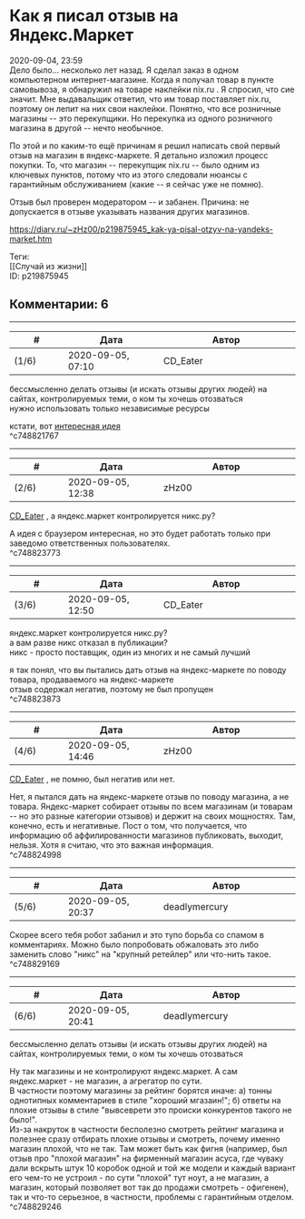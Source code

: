 Как я писал отзыв на Яндекс.Маркет
==================================

  
2020-09-04, 23:59  
 Дело было... несколько лет назад. Я сделал заказ в одном компьютерном интернет-магазине. Когда я получал товар в пункте самовывоза, я обнаружил на товаре наклейки nix.ru . Я спросил, что сие значит. Мне выдавальщик ответил, что им товар поставляет nix.ru, поэтому он лепит на них свои наклейки. Понятно, что все розничные магазины -- это перекупщики. Но перекупка из одного розничного магазина в другой -- нечто необычное.   
   
 По этой и по каким-то ещё причинам я решил написать свой первый отзыв на магазин в яндекс-маркете. Я детально изложил процесс покупки. То, что магазин -- перекупщик nix.ru -- было одним из ключевых пунктов, потому что из этого следовали нюансы с гарантийным обслуживанием (какие -- я сейчас уже не помню).   
   
 Отзыв был проверен модератором -- и забанен. Причина: не допускается в отзыве указывать названия других магазинов.   
  
<https://diary.ru/~zHz00/p219875945_kak-ya-pisal-otzyv-na-yandeks-market.htm>  
  
Теги:  
[[Случай из жизни]]  
ID: p219875945  


Комментарии: 6
--------------

  


---



|         #         |              Дата              |                     Автор                     |           ID           |
| --- | --- | --- | --- |
| (1/6) | 2020-09-05, 07:10 | CD\_Eater | c748821767 |

  
 бессмысленно делать отзывы (и искать отзывы других людей) на сайтах, контролируемых теми, о ком ты хочешь отозваться   
 нужно использовать только независимые ресурсы   
   
 кстати, вот  [интересная идея](https://cd-eater.diary.ru/p219856303.htm)    
 ^c748821767

---



|         #         |              Дата              |                     Автор                     |           ID           |
| --- | --- | --- | --- |
| (2/6) | 2020-09-05, 12:38 | zHz00 | c748823773 |

  
  [CD\_Eater](http://cd-eater.diary.ru "Записки ДискоЕда")  , а яндекс.маркет контролируется никс.ру?   
   
 А идея с браузером интересная, но это будет работать только при заведомо ответственных пользователях.   
 ^c748823773

---



|         #         |              Дата              |                     Автор                     |           ID           |
| --- | --- | --- | --- |
| (3/6) | 2020-09-05, 12:50 | CD\_Eater | c748823873 |

  
  яндекс.маркет контролируется никс.ру?    
 а вам разве никс отказал в публикации?   
 никс - просто поставщик, один из многих и не самый лучший   
   
 я так понял, что вы пытались дать отзыв на яндекс-маркете по поводу товара, продаваемого на яндекс-маркете   
 отзыв содержал негатив, поэтому не был пропущен   
 ^c748823873

---



|         #         |              Дата              |                     Автор                     |           ID           |
| --- | --- | --- | --- |
| (4/6) | 2020-09-05, 14:46 | zHz00 | c748824998 |

  
  [CD\_Eater](http://cd-eater.diary.ru "Записки ДискоЕда")  , не помню, был негатив или нет.   
   
 Нет, я пытался дать на яндекс-маркете отзыв по поводу магазина, а не товара. Яндекс-маркет собирает отзывы по всем магазинам (и товарам -- но это разные категории отзывов) и держит на своих мощностях. Там, конечно, есть и негативные. Пост о том, что получается, что информацию об аффилированности магазинов публиковать, выходит, нельзя. Хотя я считаю, что это важная информация.   
 ^c748824998

---



|         #         |              Дата              |                     Автор                     |           ID           |
| --- | --- | --- | --- |
| (5/6) | 2020-09-05, 20:37 | deadlymercury | c748829169 |

  
 Скорее всего тебя робот забанил и это тупо борьба со спамом в комментариях. Можно было попробовать обжаловать это либо заменить слово "никс" на "крупный ретейлер" или что-нить такое.   
 ^c748829169

---



|         #         |              Дата              |                     Автор                     |           ID           |
| --- | --- | --- | --- |
| (6/6) | 2020-09-05, 20:41 | deadlymercury | c748829246 |

  
  бессмысленно делать отзывы (и искать отзывы других людей) на сайтах, контролируемых теми, о ком ты хочешь отозваться   
    
 Ну так магазины и не контролируют яндекс.маркет. А сам яндекс.маркет - не магазин, а агрегатор по сути.   
 В частности поэтому магазины за рейтинг борятся иначе: а) тонны однотипных комментариев в стиле "хороший мгазаин!"; б) ответы на плохие отзывы в стиле "вывсеврети это происки конкурентов такого не было!".   
 Из-за накруток в частности бесполезно смотреть рейтинг магазина и полезнее сразу отбирать плохие отзывы и смотреть, почему именно магазин плохой, что не так. Там может быть как фигня (например, был отзыв про "плохой магазин" на фирменный магазин асуса, где чуваку дали вскрыть штук 10 коробок одной и той же модели и каждый вариант его чем-то не устроил - по сути "плохой" тут ноут, а не магазин, а магазин, который позволяет вот так до продажи смотреть - офигенен), так и что-то серьезное, в частности, проблемы с гарантийным отделом.   
 ^c748829246